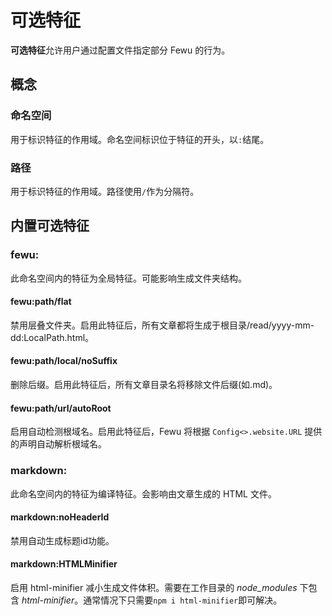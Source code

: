 # 可选特征

**可选特征**允许用户通过配置文件指定部分 Fewu 的行为。

## 概念

### 命名空间

用于标识特征的作用域。命名空间标识位于特征的开头，以`:`结尾。

### 路径

用于标识特征的作用域。路径使用`/`作为分隔符。

## 内置可选特征

### fewu:

此命名空间内的特征为全局特征。可能影响生成文件夹结构。

#### fewu:path/flat

禁用层叠文件夹。启用此特征后，所有文章都将生成于根目录/read/yyyy-mm-dd:LocalPath.html。

#### fewu:path/local/noSuffix

删除后缀。启用此特征后，所有文章目录名将移除文件后缀(如.md)。

#### fewu:path/url/autoRoot

启用自动检测根域名。启用此特征后，Fewu 将根据 `Config<>.website.URL` 提供的声明自动解析根域名。

### markdown:

此命名空间内的特征为编译特征。会影响由文章生成的 HTML 文件。

#### markdown:noHeaderId

禁用自动生成标题id功能。

#### markdown:HTMLMinifier

启用 html-minifier 减小生成文件体积。需要在工作目录的 _node\_modules_ 下包含 _html-minifier_。通常情况下只需要`npm i html-minifier`即可解决。

